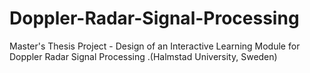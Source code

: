 # Doppler-Radar-Signal-Processing
Master's Thesis Project - Design of an Interactive Learning Module for Doppler Radar Signal Processing .(Halmstad University, Sweden)
